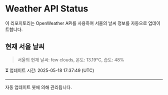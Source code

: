 
# Weather API Status

이 리포지토리는 OpenWeather API를 사용하여 서울의 날씨 정보를 자동으로 업데이트합니다.

## 현재 서울 날씨
> 서울의 현재 날씨: few clouds, 온도: 13.19°C, 습도: 48%

⏳ 업데이트 시간: 2025-05-18 17:37:49 (UTC)

---
자동 업데이트 봇에 의해 관리됩니다.
